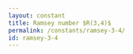 ```yaml
---
layout: constant
title: Ramsey number $R(3,4)$
permalink: /constants/ramsey-3-4/
id: ramsey-3-4
---
```

